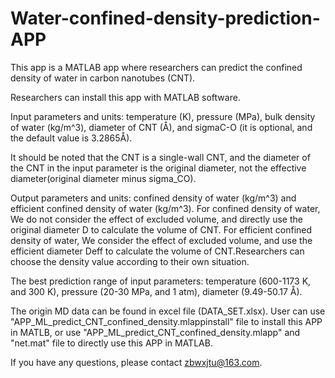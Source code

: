 # Water-confined-density-prediction-APP
This app is a MATLAB app where researchers can predict the confined density of water in carbon nanotubes (CNT).

Researchers can install this app with MATLAB software.

Input parameters and units: temperature (K), pressure (MPa), bulk density of water (kg/m^3), diameter of CNT (Å), and sigmaC-O (it is optional, and the default value is 3.2865Å).

It should be noted that the CNT is a single-wall CNT, and the diameter of the CNT in the input parameter is the original diameter, not the effective diameter(original diameter minus sigma_CO).

Output parameters and units: confined density of water (kg/m^3) and efficient confined density of water (kg/m^3). For confined density of water, We do not consider the effect of excluded volume, and directly use the original diameter D to calculate the volume of CNT. For efficient confined density of water, We consider the effect of excluded volume, and use the efficient diameter Deff to calculate the volume of CNT.Researchers can choose the density value according to their own situation.

The best prediction range of input parameters: temperature (600-1173 K, and 300 K), pressure (20-30 MPa, and 1 atm), diameter (9.49-50.17 Å).

The origin MD data can be found in excel file (DATA_SET.xlsx). User can use "APP_ML_predict_CNT_confined_density.mlappinstall" file to install this APP in MATLB, or use "APP_ML_predict_CNT_confined_density.mlapp" and "net.mat" file to directly use this APP in MATLAB.

If you have any questions, please contact zbwxjtu@163.com.
